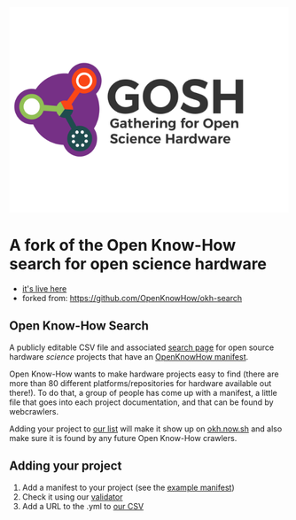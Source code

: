 [![GOSH logo](public/logo.svg)](http://openhwardware.science)

# A fork of the Open Know-How search for open science hardware

- [it's live here](https://projects.openhardware.science)
- forked from: https://github.com/OpenKnowHow/okh-search

## Open Know-How Search

A publicly editable CSV file and associated [search page][] for open source hardware *science* projects that have an [OpenKnowHow manifest][standard].

Open Know-How wants to make hardware projects easy to find (there are more than 80 different platforms/repositories for hardware available out there!). To do that, a group of people has come up with a manifest, a little file that goes into each project documentation, and that can be found by webcrawlers.

Adding your project to [our list](projects_okhs.csv) will make it show up on [okh.now.sh][search page] and also make sure it is found by any future Open Know-How crawlers.

## Adding your project

1. Add a manifest to your project (see the [example manifest](okh-YourHardwareName.yml))
2. Check it using our [validator][]
2. Add a URL to the .yml to [our CSV](projects_okhs.csv)


[search page]: https://okh.now.sh
[standard]: https://iop.link/okh
[validator]: https://okh-validator.netlify.app/okh-validator/
